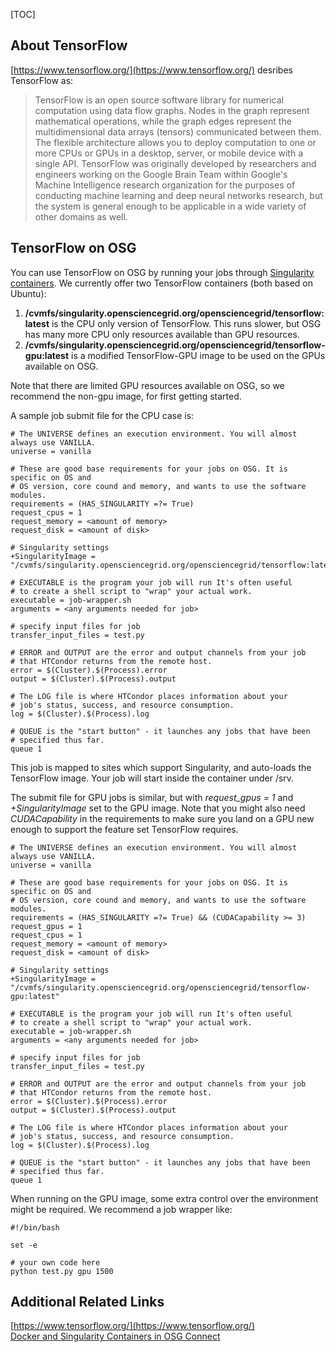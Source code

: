 [title]: - "TensorFlow Jobs Guide"

[TOC] 

## About TensorFlow

[https://www.tensorflow.org/](https://www.tensorflow.org/) desribes TensorFlow as:

> TensorFlow is an open source software library for numerical
> computation using data flow graphs. Nodes in the graph represent
> mathematical operations, while the graph edges represent the
> multidimensional data arrays (tensors) communicated between them. The
> flexible architecture allows you to deploy computation to one or more
> CPUs or GPUs in a desktop, server, or mobile device with a single
> API. TensorFlow was originally developed by researchers and engineers
> working on the Google Brain Team within Google's Machine Intelligence
> research organization for the purposes of conducting machine learning
> and deep neural networks research, but the system is general enough to
> be applicable in a wide variety of other domains as well.


## TensorFlow on OSG

You can use TensorFlow on OSG by running your jobs through 
[Singularity containers](https://support.opensciencegrid.org/solution/articles/12000024676). 
We currently offer two TensorFlow containers (both based on Ubuntu):

1. __/cvmfs/singularity.opensciencegrid.org/opensciencegrid/tensorflow:latest__ is the
   CPU only version of TensorFlow. This runs slower, but OSG has many more CPU only
   resources available than GPU resources.
2. __/cvmfs/singularity.opensciencegrid.org/opensciencegrid/tensorflow-gpu:latest__ is a
   modified TensorFlow-GPU image to be used on the GPUs available on OSG.

Note that there are limited GPU resources available on OSG, so we 
recommend the non-gpu image, for first getting started.

A sample job submit file for the CPU case is:

    # The UNIVERSE defines an execution environment. You will almost always use VANILLA.
    universe = vanilla
    
    # These are good base requirements for your jobs on OSG. It is specific on OS and
    # OS version, core cound and memory, and wants to use the software modules. 
    requirements = (HAS_SINGULARITY =?= True)
    request_cpus = 1
    request_memory = <amount of memory>
    request_disk = <amount of disk>
    
    # Singularity settings
    +SingularityImage = "/cvmfs/singularity.opensciencegrid.org/opensciencegrid/tensorflow:latest"
    
    # EXECUTABLE is the program your job will run It's often useful
    # to create a shell script to "wrap" your actual work.
    executable = job-wrapper.sh
    arguments = <any arguments needed for job>
    
    # specify input files for job
    transfer_input_files = test.py
    
    # ERROR and OUTPUT are the error and output channels from your job
    # that HTCondor returns from the remote host.
    error = $(Cluster).$(Process).error
    output = $(Cluster).$(Process).output
    
    # The LOG file is where HTCondor places information about your
    # job's status, success, and resource consumption.
    log = $(Cluster).$(Process).log
    
    # QUEUE is the "start button" - it launches any jobs that have been
    # specified thus far.
    queue 1

This job is mapped to sites which support Singularity, and auto-loads the TensorFlow image. Your
job will start inside the container under /srv.

The submit file for GPU jobs is similar, but with _request_gpus = 1_ and _+SingularityImage_ 
set to the GPU image. Note that you might also need _CUDACapability_ in the requirements
to make sure you land on a GPU new enough to support the feature set TensorFlow requires.

    # The UNIVERSE defines an execution environment. You will almost always use VANILLA.
    universe = vanilla
    
    # These are good base requirements for your jobs on OSG. It is specific on OS and
    # OS version, core cound and memory, and wants to use the software modules. 
    requirements = (HAS_SINGULARITY =?= True) && (CUDACapability >= 3)
    request_gpus = 1
    request_cpus = 1
    request_memory = <amount of memory>
    request_disk = <amount of disk>
    
    # Singularity settings
    +SingularityImage = "/cvmfs/singularity.opensciencegrid.org/opensciencegrid/tensorflow-gpu:latest"
    
    # EXECUTABLE is the program your job will run It's often useful
    # to create a shell script to "wrap" your actual work.
    executable = job-wrapper.sh
    arguments = <any arguments needed for job>
    
    # specify input files for job
    transfer_input_files = test.py
    
    # ERROR and OUTPUT are the error and output channels from your job
    # that HTCondor returns from the remote host.
    error = $(Cluster).$(Process).error
    output = $(Cluster).$(Process).output
    
    # The LOG file is where HTCondor places information about your
    # job's status, success, and resource consumption.
    log = $(Cluster).$(Process).log
    
    # QUEUE is the "start button" - it launches any jobs that have been
    # specified thus far.
    queue 1

When running on the GPU image, some extra control over the environment might be required.
We recommend a job wrapper like:

    #!/bin/bash

    set -e
   
    # your own code here 
    python test.py gpu 1500

## Additional Related Links

[https://www.tensorflow.org/](https://www.tensorflow.org/)   
[Docker and Singularity Containers in OSG Connect](https://support.opensciencegrid.org/support/solutions/articles/12000024676)
